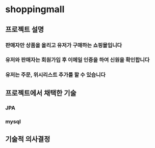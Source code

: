 # shoppingmall

## 프로젝트 설명
### 판매자만 상품을 올리고 유저가 구매하는 쇼핑몰입니다
### 유저와 판매자는 회원가입 후 이메일 인증을 하여 신원을 확인합니다
### 유저는 주문, 위시리스트 추가를 할 수 있습니다


## 프로젝트에서 채택한 기술
### JPA

### mysql


## 기술적 의사결정


